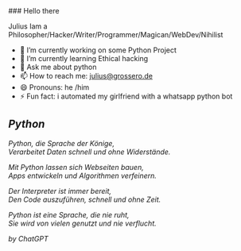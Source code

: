 <html>
<head>
  <title>YEEEEEEEEEEEEEEEEEEEEEEEEEEEEEEEEEEEEEEEEEEEEEEEEEEEEEEEEEEEEEEEEEEEEET</title>
</head>
<body>
### Hello there



<p>
Julius Iam a Philosopher/Hacker/Writer/Programmer/Magican/WebDev/Nihilist
</p>


- 🔭 I’m currently working on some Python Project
- 🌱 I’m currently learning Ethical hacking
- 💬 Ask me about python
- 📫 How to reach me: julius@grossero.de
- 😄 Pronouns: he /him
- ⚡ Fun fact: i automated my girlfriend with a whatsapp python bot
<i>

  <h2>Python</h2>
  
Python, die Sprache der Könige,</br>
Verarbeitet Daten schnell und ohne Widerstände.</br>
    
Mit Python lassen sich Webseiten bauen,</br>
Apps entwickeln und Algorithmen verfeinern.</br>
    
Der Interpreter ist immer bereit,</br>
Den Code auszuführen, schnell und ohne Zeit.</br>
    
Python ist eine Sprache, die nie ruht,</br>
Sie wird von vielen genutzt und nie verflucht.</br>

   
    
by ChatGPT
</i>
</body>
</html>

